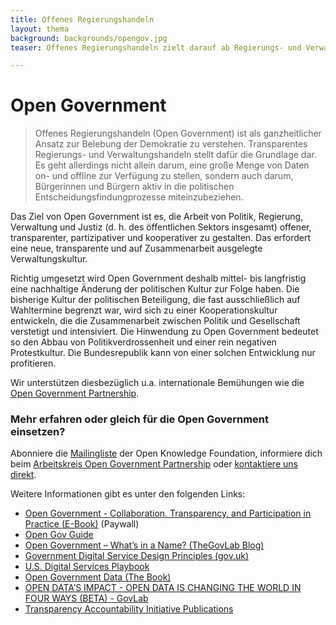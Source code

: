 ```yaml
---
title: Offenes Regierungshandeln
layout: thema
background: backgrounds/opengov.jpg
teaser: Offenes Regierungshandeln zielt darauf ab Regierungs- und Verwaltungshandeln transparenter und partizipativer zu gestalten.

---
```

# Open Government

>Offenes Regierungshandeln (Open Government) ist als ganzheitlicher Ansatz zur Belebung der Demokratie zu verstehen. Transparentes Regierungs- und Verwaltungshandeln stellt dafür die Grundlage dar. Es geht allerdings nicht allein darum, eine große Menge von Daten on- und offline zur Verfügung zu stellen, sondern auch darum, Bürgerinnen und Bürgern aktiv in die politischen Entscheidungsfindungprozesse miteinzubeziehen.

Das Ziel von Open Government ist es, die Arbeit von Politik, Regierung, Verwaltung und Justiz (d. h. des öffentlichen Sektors insgesamt) offener, transparenter, partizipativer und kooperativer zu gestalten. Das erfordert eine neue, transparente und auf Zusammenarbeit ausgelegte Verwaltungskultur.

Richtig umgesetzt wird Open Government deshalb mittel- bis langfristig eine nachhaltige Änderung der politischen Kultur zur Folge haben. Die bisherige Kultur der politischen Beteiligung, die fast ausschließlich auf Wahltermine begrenzt war, wird sich zu einer Kooperationskultur entwickeln, die die Zusammenarbeit zwischen Politik und Gesellschaft verstetigt und intensiviert. Die Hinwendung zu Open Government bedeutet so den Abbau von Politikverdrossenheit und einer rein negativen Protestkultur. Die Bundesrepublik kann von einer solchen Entwicklung nur profitieren.

Wir unterstützen diesbezüglich u.a. internationale Bemühungen wie die [Open Government Partnership](http://www.opengovpartnership.org/).

### Mehr erfahren oder gleich für die Open Government einsetzen?

Abonniere die [Mailingliste](https://lists.okfn.org/mailman/listinfo/okfn-de) der Open Knowledge Foundation, informiere dich beim [Arbeitskreis Open Government Partnership](http://www.opengovpartnership.de/) oder [kontaktiere uns direkt](mailto:info@okfn.de).

Weitere Informationen gibt es unter den folgenden Links:

* [Open Government - Collaboration, Transparency, and Participation in Practice (E-Book)](http://shop.oreilly.com/product/9780596804367.do) (Paywall)
* [Open Gov Guide](http://www.opengovguide.com/)
* [Open Government – What’s in a Name? (TheGovLab Blog)](http://thegovlab.org/open-government-whats-in-a-name/)
* [Government Digital Service Design Principles (gov.uk)](https://www.gov.uk/design-principles)
* [U.S. Digital Services Playbook](https://playbook.cio.gov/)
* [Open Government Data (The Book)](https://opengovdata.io/)
* [OPEN DATA’S IMPACT - OPEN DATA IS CHANGING THE WORLD IN FOUR WAYS (BETA) - GovLab](http://odimpact.org/)
* [Transparency Accountability Initiative Publications](http://www.transparency-initiative.org/publications)